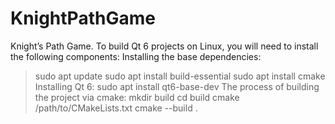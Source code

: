 # KnightPathGame
Knight’s Path Game.
To build Qt 6 projects on Linux, you will need to install the following components:
Installing the base dependencies:
>sudo apt update
>sudo apt install build-essential
>sudo apt install cmake
Installing Qt 6:
>sudo apt install qt6-base-dev
The process of building the project via cmake:
>mkdir build
>cd build
>cmake /path/to/CMakeLists.txt
>cmake --build .
